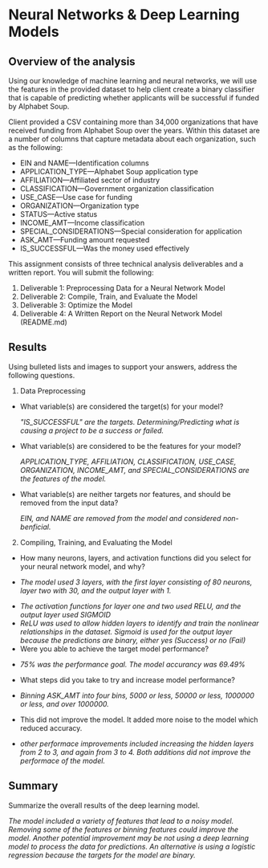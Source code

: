 # Neural Networks & Deep Learning Models

## Overview of the analysis
Using our knowledge of machine learning and neural networks, we will use the features in the provided dataset to help client create a binary classifier that is capable of predicting whether applicants will be successful if funded by Alphabet Soup.

Client provided a CSV containing more than 34,000 organizations that have received funding from Alphabet Soup over the years. Within this dataset are a number of columns that capture metadata about each organization, such as the following:

- EIN and NAME—Identification columns
- APPLICATION_TYPE—Alphabet Soup application type
- AFFILIATION—Affiliated sector of industry
- CLASSIFICATION—Government organization classification
- USE_CASE—Use case for funding
- ORGANIZATION—Organization type
- STATUS—Active status
- INCOME_AMT—Income classification
- SPECIAL_CONSIDERATIONS—Special consideration for application
- ASK_AMT—Funding amount requested
- IS_SUCCESSFUL—Was the money used effectively

This assignment consists of three technical analysis deliverables and a written report. You will submit the following:

1. Deliverable 1: Preprocessing Data for a Neural Network Model
2. Deliverable 2: Compile, Train, and Evaluate the Model
3. Deliverable 3: Optimize the Model
4. Deliverable 4: A Written Report on the Neural Network Model (README.md)

## Results
Using bulleted lists and images to support your answers, address the following questions.

1. Data Preprocessing
- What variable(s) are considered the target(s) for your model?</p>
<i>"IS_SUCCESSFUL" are the targets. Determining/Predicting what is causing a project to be a success or failed.</i></p>
 
- What variable(s) are considered to be the features for your model?</p>
<i>APPLICATION_TYPE, AFFILIATION, CLASSIFICATION, USE_CASE, ORGANIZATION, INCOME_AMT, and SPECIAL_CONSIDERATIONS are the features of the model.</i></p>
 

- What variable(s) are neither targets nor features, and should be removed from the input data?</p>
<i>EIN, and NAME are removed from the model and considered non-benficial.</i></p>


2. Compiling, Training, and Evaluating the Model
  - How many neurons, layers, and activation functions did you select for your neural network model, and why?</p>
   - <i>The model used 3 layers, with the first layer consisting of 80 neurons, layer two with 30, and the output layer with 1.</i></p>
   - <i>The activation functions for layer one and two used RELU, and the output layer used SIGMOID</i>
   - <i>ReLU was used to allow hidden layers to identify and train the nonlinear relationships in the dataset. Sigmoid is used for the output layer because the predictions are binary, either yes (Success) or no (Fail)</i>
  - Were you able to achieve the target model performance?</p>
  - <i>75% was the performance goal. The model accurancy was 69.49%</i></p>
  - What steps did you take to try and increase model performance?</p>
  - <i>Binning ASK_AMT into four bins, 5000 or less, 50000 or less, 1000000 or less, and over 1000000.</i></p>
   - This did not improve the model. It added more noise to the model which reduced accuracy.</p>
  - <i>other performace improvements included increasing the hidden layers from 2 to 3, and again from 3 to 4. Both additions did not improve the performace of the model.</i></p>
  
## Summary
Summarize the overall results of the deep learning model.</p>
<i>The model included a variety of features that lead to a noisy model. Removing some of the features or binning features could improve the model. Another potential improvement may be not using a deep learning model to process the data for predictions. An alternative is using a logistic regression because the targets for the model are binary.<i/>

